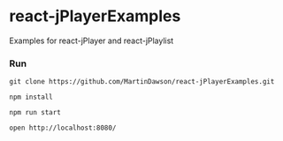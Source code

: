 # react-jPlayerExamples
Examples for react-jPlayer and react-jPlaylist

### Run

```
git clone https://github.com/MartinDawson/react-jPlayerExamples.git

npm install

npm run start

open http://localhost:8080/
```